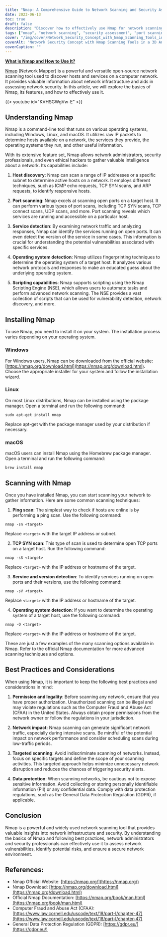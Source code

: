 ```yaml
---
title: "Nmap: A Comprehensive Guide to Network Scanning and Security Assessment"
date: 2023-06-13
toc: true
draft: false
description: "Discover how to effectively use Nmap for network scanning, port scanning, service detection, and operating system identification to assess network security."
tags: ["nmap", "network scanning", "security assessment", "port scanning", "service detection", "operating system detection", "Nmap Scripting Engine", "ethical hacking", "network security", "network infrastructure", "vulnerability detection", "ping scan", "TCP SYN scan", "permission", "legality", "network impact", "targeted scanning", "data protection", "CFAA", "GDPR", "network mapping", "network reconnaissance", "network security tools", "cybersecurity", "open-source tool", "command-line tool", "host discovery", "network intelligence", "information gathering", "network vulnerabilities", "secure network environment"]
cover: "/img/cover/Network_Security_Concept_with_Nmap_Scanning_Tools_in_a_3D.png"
coverAlt: "Network Security Concept with Nmap Scanning Tools in a 3D Animated Style."
coverCaption: ""
---
```


[**What is Nmap and How to Use It?**](https://nmap.org/download.html)

[Nmap](https://nmap.org/download.html) (Network Mapper) is a powerful and versatile open-source network scanning tool used to discover hosts and services on a computer network. It provides valuable information about network infrastructure and aids in assessing network security. In this article, we will explore the basics of Nmap, its features, and how to effectively use it.

{{< youtube id="KVHSGWgVw-E" >}}

## Understanding Nmap

Nmap is a command-line tool that runs on various operating systems, including Windows, Linux, and macOS. It utilizes raw IP packets to determine hosts available on a network, the services they provide, the operating systems they run, and other useful information.

With its extensive feature set, Nmap allows network administrators, security professionals, and even ethical hackers to gather valuable intelligence about a network. Its capabilities include:

1. **Host discovery**: Nmap can scan a range of IP addresses or a specific subnet to determine active hosts on a network. It employs different techniques, such as ICMP echo requests, TCP SYN scans, and ARP requests, to identify responsive hosts.

2. **Port scanning**: Nmap excels at scanning open ports on a target host. It can perform various types of port scans, including TCP SYN scans, TCP connect scans, UDP scans, and more. Port scanning reveals which services are running and accessible on a particular host.

3. **Service detection**: By examining network traffic and analyzing responses, Nmap can identify the services running on open ports. It can even detect the version of the service in some cases. This information is crucial for understanding the potential vulnerabilities associated with specific services.

4. **Operating system detection**: Nmap utilizes fingerprinting techniques to determine the operating system of a target host. It analyzes various network protocols and responses to make an educated guess about the underlying operating system.

5. **Scripting capabilities**: Nmap supports scripting using the Nmap Scripting Engine (NSE), which allows users to automate tasks and perform advanced network scanning. The NSE provides a vast collection of scripts that can be used for vulnerability detection, network discovery, and more.

## Installing Nmap

To use Nmap, you need to install it on your system. The installation process varies depending on your operating system.

### Windows

For Windows users, Nmap can be downloaded from the official website: [https://nmap.org/download.html](https://nmap.org/download.html). Choose the appropriate installer for your system and follow the installation wizard.

### Linux

On most Linux distributions, Nmap can be installed using the package manager. Open a terminal and run the following command:

```shell
sudo apt-get install nmap
```
Replace apt-get with the package manager used by your distribution if necessary.

### macOS
macOS users can install Nmap using the Homebrew package manager. Open a terminal and run the following command:

```shell
brew install nmap
```

## Scanning with Nmap
Once you have installed Nmap, you can start scanning your network to gather information. Here are some common scanning techniques:

1. **Ping scan**: The simplest way to check if hosts are online is by performing a ping scan. Use the following command:

```shell
nmap -sn <target>
```
Replace `<target>` with the target IP address or subnet.

2. **TCP SYN scan**: This type of scan is used to determine open TCP ports on a target host. Run the following command:

```shell
nmap -sS <target>
```
Replace `<target>` with the IP address or hostname of the target.

3. **Service and version detection**: To identify services running on open ports and their versions, use the following command:

```shell
nmap -sV <target>
```

Replace `<target>` with the IP address or hostname of the target.

4. **Operating system detection**: If you want to determine the operating system of a target host, use the following command:

```shell
nmap -O <target>
```
Replace `<target>` with the IP address or hostname of the target.

These are just a few examples of the many scanning options available in Nmap. Refer to the official Nmap documentation for more advanced scanning techniques and options.

## Best Practices and Considerations

When using Nmap, it is important to keep the following best practices and considerations in mind:

1. **Permission and legality**: Before scanning any network, ensure that you have proper authorization. Unauthorized scanning can be illegal and may violate regulations such as the Computer Fraud and Abuse Act (CFAA) in the United States. Always obtain proper permissions from the network owner or follow the regulations in your jurisdiction.

2. **Network impact**: Nmap scanning can generate significant network traffic, especially during intensive scans. Be mindful of the potential impact on network performance and consider scheduling scans during low-traffic periods.

3. **Targeted scanning**: Avoid indiscriminate scanning of networks. Instead, focus on specific targets and define the scope of your scanning activities. This targeted approach helps minimize unnecessary network disruption and reduces the chances of triggering security alerts.

4. **Data protection**: When scanning networks, be cautious not to expose sensitive information. Avoid collecting or storing personally identifiable information (PII) or any confidential data. Comply with data protection regulations, such as the General Data Protection Regulation (GDPR), if applicable.

## Conclusion

Nmap is a powerful and widely used network scanning tool that provides valuable insights into network infrastructure and security. By understanding the basics of Nmap and following best practices, network administrators and security professionals can effectively use it to assess network vulnerabilities, identify potential risks, and ensure a secure network environment.

## References:

- Nmap Official Website: [https://nmap.org/](https://nmap.org/)
- Nmap Download: [https://nmap.org/download.html](https://nmap.org/download.html)
- Official Nmap Documentation: [https://nmap.org/book/man.html](https://nmap.org/book/man.html)
- Computer Fraud and Abuse Act (CFAA): [https://www.law.cornell.edu/uscode/text/18/part-I/chapter-47](https://www.law.cornell.edu/uscode/text/18/part-I/chapter-47)
- General Data Protection Regulation (GDPR): [https://gdpr.eu/](https://gdpr.eu/)